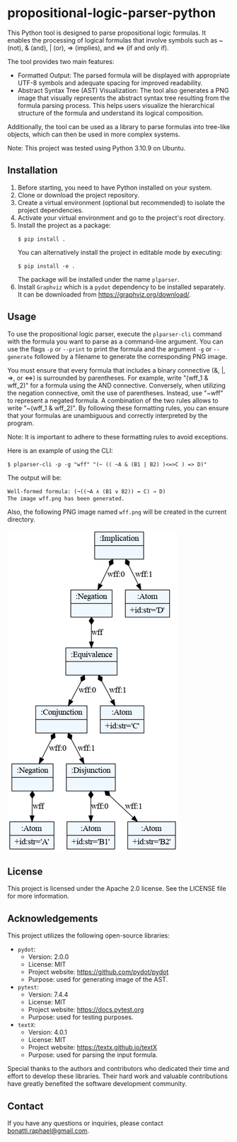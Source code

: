 # propositional-logic-parser-python
This Python tool is designed to parse propositional logic formulas. It enables the processing of logical formulas that involve symbols such as ~ (not), & (and), | (or), => (implies), and <=> (if and only if).

The tool provides two main features:
- Formatted Output: The parsed formula will be displayed with appropriate UTF-8 symbols and adequate spacing for improved readability.
- Abstract Syntax Tree (AST) Visualization: The tool also generates a PNG image that visually represents the abstract syntax tree resulting from the formula parsing process. This helps users visualize the hierarchical structure of the formula and understand its logical composition.

Additionally, the tool can be used as a library to parse formulas into tree-like objects, which can then be used in more complex systems.

Note: This project was tested using Python 3.10.9 on Ubuntu.

## Installation
1. Before starting, you need to have Python installed on your system.
2. Clone or download the project repository.
3. Create a virtual environment (optional but recommended) to isolate the project dependencies.
4. Activate your virtual environment and go to the project's root directory.
5. Install the project as a package:
    ```shell
    $ pip install .
    ```
    You can alternatively install the project in editable mode by executing:
    ```shell
    $ pip install -e .
    ```
    The package will be installed under the name `plparser`.
6. Install `Graphviz` which is a `pydot` dependency to be installed separately. It can be downloaded from https://graphviz.org/download/.

## Usage
To use the propositional logic parser, execute the `plparser-cli` command with the formula you want to parse as a command-line argument.
You can use the flags `-p` or `--print` to print the formula and the argument `-g` or `--generate` followed by a filename to generate the corresponding PNG image.  

You must ensure that every formula that includes a binary connective (&, |, =>, or <=>) is surrounded by parentheses. For example, write "(wff_1 & wff_2)" for a formula using the AND connective. Conversely, when utilizing the negation connective, omit the use of parentheses. Instead, use "\~wff" to represent a negated formula. A combination of the two rules allows to write "\~(wff_1 & wff_2)". By following these formatting rules, you can ensure that your formulas are unambiguous and correctly interpreted by the program.

Note: It is important to adhere to these formatting rules to avoid exceptions. 

Here is an example of using the CLI:
```shell
$ plparser-cli -p -g "wff" "(~ (( ~A & (B1 | B2) )<=>C ) => D)"
```
The output will be:
```
Well-formed formula: (¬((¬A ∧ (B1 ∨ B2)) ↔ C) → D)
The image wff.png has been generated.
```
Also, the following PNG image named `wff.png` will be created in the current directory.

![The AST representation of the wff](images/wff.png)

## License
This project is licensed under the Apache 2.0 license.
See the LICENSE file for more information.

## Acknowledgements
This project utilizes the following open-source libraries:
- `pydot`:
  - Version: 2.0.0
  - License: MIT
  - Project website: https://github.com/pydot/pydot
  - Purpose: used for generating image of the AST.
- `pytest`:
  - Version: 7.4.4
  - License: MIT
  - Project website: https://docs.pytest.org
  - Purpose: used for testing purposes.
- `textX`:
  - Version: 4.0.1
  - License: MIT
  - Project website: https://textx.github.io/textX
  - Purpose: used for parsing the input formula.

Special thanks to the authors and contributors who dedicated their time and effort to develop these libraries. Their hard work and valuable contributions have greatly benefited the software development community.

## Contact
If you have any questions or inquiries, please contact bonatti.raphael@gmail.com.
